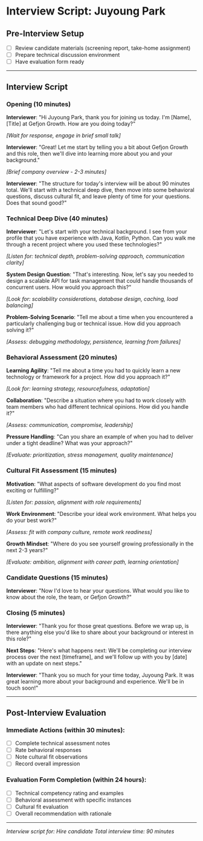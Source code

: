 # Interview Script: Juyoung Park

## Pre-Interview Setup
- [ ] Review candidate materials (screening report, take-home assignment)
- [ ] Prepare technical discussion environment
- [ ] Have evaluation form ready

---

## Interview Script

### Opening (10 minutes)

**Interviewer**: "Hi Juyoung Park, thank you for joining us today. I'm [Name], [Title] at Gefjon Growth. How are you doing today?"

*[Wait for response, engage in brief small talk]*

**Interviewer**: "Great! Let me start by telling you a bit about Gefjon Growth and this role, then we'll dive into learning more about you and your background."

*[Brief company overview - 2-3 minutes]*

**Interviewer**: "The structure for today's interview will be about 90 minutes total. We'll start with a technical deep dive, then move into some behavioral questions, discuss cultural fit, and leave plenty of time for your questions. Does that sound good?"

### Technical Deep Dive (40 minutes)

**Interviewer**: "Let's start with your technical background. I see from your profile that you have experience with Java, Kotlin, Python. Can you walk me through a recent project where you used these technologies?"

*[Listen for: technical depth, problem-solving approach, communication clarity]*

**System Design Question**:
"That's interesting. Now, let's say you needed to design a scalable API for task management that could handle thousands of concurrent users. How would you approach this?"

*[Look for: scalability considerations, database design, caching, load balancing]*

**Problem-Solving Scenario**:
"Tell me about a time when you encountered a particularly challenging bug or technical issue. How did you approach solving it?"

*[Assess: debugging methodology, persistence, learning from failures]*

### Behavioral Assessment (20 minutes)

**Learning Agility**:
"Tell me about a time you had to quickly learn a new technology or framework for a project. How did you approach it?"

*[Look for: learning strategy, resourcefulness, adaptation]*

**Collaboration**:
"Describe a situation where you had to work closely with team members who had different technical opinions. How did you handle it?"

*[Assess: communication, compromise, leadership]*

**Pressure Handling**:
"Can you share an example of when you had to deliver under a tight deadline? What was your approach?"

*[Evaluate: prioritization, stress management, quality maintenance]*

### Cultural Fit Assessment (15 minutes)

**Motivation**:
"What aspects of software development do you find most exciting or fulfilling?"

*[Listen for: passion, alignment with role requirements]*

**Work Environment**:
"Describe your ideal work environment. What helps you do your best work?"

*[Assess: fit with company culture, remote work readiness]*

**Growth Mindset**:
"Where do you see yourself growing professionally in the next 2-3 years?"

*[Evaluate: ambition, alignment with career path, learning orientation]*

### Candidate Questions (15 minutes)

**Interviewer**: "Now I'd love to hear your questions. What would you like to know about the role, the team, or Gefjon Growth?"

### Closing (5 minutes)

**Interviewer**: "Thank you for those great questions. Before we wrap up, is there anything else you'd like to share about your background or interest in this role?"

**Next Steps**:
"Here's what happens next: We'll be completing our interview process over the next [timeframe], and we'll follow up with you by [date] with an update on next steps."

**Interviewer**: "Thank you so much for your time today, Juyoung Park. It was great learning more about your background and experience. We'll be in touch soon!"

---

## Post-Interview Evaluation

### Immediate Actions (within 30 minutes):
- [ ] Complete technical assessment notes
- [ ] Rate behavioral responses
- [ ] Note cultural fit observations
- [ ] Record overall impression

### Evaluation Form Completion (within 24 hours):
- [ ] Technical competency rating and examples
- [ ] Behavioral assessment with specific instances
- [ ] Cultural fit evaluation
- [ ] Overall recommendation with rationale

---
*Interview script for: Hire candidate*
*Total interview time: 90 minutes*
